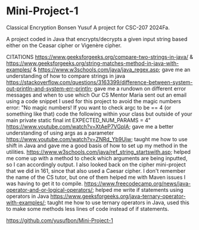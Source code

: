 # Mini-Project-1
Classical Encryption
Bonsen Yusuf
A project for CSC-207 2024Fa.

A project coded in Java that encrypts/decrypts a given input string based either on the Ceasar cipher or Vigenère cipher.

CITATIONS
https://www.geeksforgeeks.org/compare-two-strings-in-java/ & https://www.geeksforgeeks.org/string-matches-method-in-java-with-examples/ & https://www.w3schools.com/java/java_regex.asp; gave me an understanding of how to compare strings in java
https://stackoverflow.com/questions/3163399/difference-between-system-out-println-and-system-err-println; gave me a rundown on different error messages and when to use which
Our CS Mentor Maria sent out an email using a code snippet I used for this project to avoid the magic numbers error: "No magic numbers! If you want to check argc to be == 4 (or something like that) code the following within your class but outside of your main
private static final int EXPECTED_NUM_PARAMS = 4"
https://www.youtube.com/watch?v=XtAeP7VGplA; gave me a better understanding of using args as a parameter
https://www.youtube.com/watch?v=ZNRd_Yb9Ujw; taught me how to use shift in Java and gave me a good basis of how to set up my method in the utilities.
https://www.w3schools.com/java/ref_string_startswith.asp; helped me come up with a method to check which arguments are being inputted, so I can accordingly output.
I also looked back on the cipher mini-project that we did in 161, since that also used a Caesar cipher.
I don't remember the name of the CS tutor, but one of them helped me with Maven issues I was having to get it to compile.
https://www.freecodecamp.org/news/java-operator-and-or-logical-operators/; helped me write if statements using operators in Java
https://www.geeksforgeeks.org/java-ternary-operator-with-examples/; taught me how to use ternary operators in Java, used this to make some methods less lines of code instead of if statements.



https://github.com/yusufbon/Mini-Project-1
